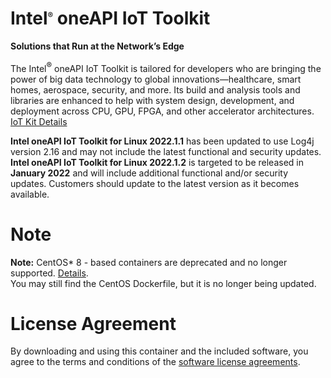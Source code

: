 # Intel<sup><font size=2>®</font></sup> oneAPI IoT Toolkit

**Solutions that Run at the Network’s Edge**

The Intel<sup><font size=2>®</font></sup> oneAPI IoT Toolkit is tailored for developers who are bringing the power of big data technology to global innovations—healthcare, smart homes, aerospace, security, and more. Its build and analysis tools and libraries are enhanced to help with system design, development, and deployment across CPU, GPU, FPGA, and other accelerator architectures. [IoT Kit Details](https://software.intel.com/oneapi/iot-kit)

**Intel oneAPI IoT Toolkit for Linux 2022.1.1** has been updated to use Log4j version 2.16 and may not include the latest functional and security updates. **Intel oneAPI IoT Toolkit for Linux 2022.1.2** is targeted to be released in **January 2022** and will include additional functional and/or security updates. Customers should update to the latest version as it becomes available.

# Note
**Note:** CentOS* 8 - based containers are deprecated and no longer supported. [Details](https://www.centos.org/centos-linux-eol/). <br />
You may still find the CentOS Dockerfile, but it is no longer being updated.

# License Agreement

By downloading and using this container and the included software, you agree to the terms and conditions of the [software license agreements](https://github.com/intel/oneapi-containers/tree/master/licensing).
